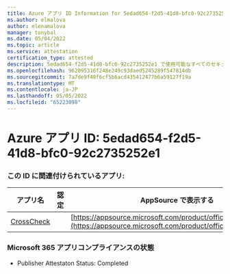 ```yaml
---
title: Azure アプリ ID Information for 5edad654-f2d5-41d8-bfc0-92c2735252e1
ms.author: elmalova
author: elenamalova
manager: tonybal
ms.date: 05/04/2022
ms.topic: article
ms.service: attestation
certification_type: attested
description: 5edad654-f2d5-41d8-bfc0-92c2735252e1 で使用可能なすべてのセキュリティとコンプライアンス情報。
ms.openlocfilehash: 962095316f248e249c93daed5245289f547814db
ms.sourcegitcommit: 7a7de9f48f6cf5b6acd435412477b6a59127f19a
ms.translationtype: MT
ms.contentlocale: ja-JP
ms.lasthandoff: 05/05/2022
ms.locfileid: "65223098"
---
```

# <a name="azure-app-id-5edad654-f2d5-41d8-bfc0-92c2735252e1"></a>Azure アプリ ID: 5edad654-f2d5-41d8-bfc0-92c2735252e1


### <a name="apps-associated-with-this-id"></a>この ID に関連付けられているアプリ:
| **アプリ名** | **認定** | **AppSource で表示する** |
|--------------|---------------|-----------------------|
| [CrossCheck](../forward/WA200003198.md) |  | [https://appsource.microsoft.com/product/office/WA200003198](https://appsource.microsoft.com/product/office/WA200003198) |

### <a name="microsoft-365-app-compliance-status"></a>Microsoft 365 アプリコンプライアンスの状態
- Publisher Attestaton Status: Completed
